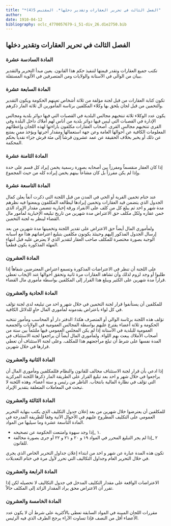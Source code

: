 ```yaml
---
title: "*الفصل الثالث في تحرير العقارات وتقدير دخلها*. المقتبس 5(4)"
author: 
date: 1910-04-12
bibliography: oclc_4770057679-i_51-div_26.d1e2750.bib
---
```




##  الفصل الثالث   في تحرير العقارات وتقدير دخلها 



###  المادة السادسة عشرة 


 تكتب جميع العقارات وتقدر قيمتها لتنفيذ حكم هذا القانون. يعين مبدأ التحرير والتقدير ببيان من الوالي في الآستانة والولايات ومن المتصرفين في الألوية المستقلة. 


###  المادة السابعة عشرة 


 تكون كتابة العقارات من قبل لجنة مؤلفة من  ثلاثة  أشخاص تعينهم الحكومة ويكون التقدير والتخمين من قبل لجان يلحق بها وكلاء المكلفين برئاسة المأمورين ال  ثلاثة  المار ذكرهم. 

 يكون عدد الوكلاء  ثلاثة  تنتخبهم مجالس البلدية في القصبات التي فيها دوائر بلدية ومجالس الإدارة في القصبات التي ليس فيها دوائر بلدية من أناس لهم أملاك داخل البلدة وفي القرى تنتخبهم مجالس القرى. أصحاب العقارات مكلفون باراءتها لهذه اللجان وإعطائهم   المعلومات الكافية عن أحوالها العامة وعن جهة استعمالها ومقدار أجرتها ويؤخذ ممن يمتنع عن ذلك أو يخبر بخلاف الحقيقة عن عمد  عشرون  قرشاً إلى  مئة  قرش جزاء نقدياً بحكم المحكمة. 


###  المادة الثامنة عشرة 


 إذا كان العقار منقسماً ومفرزاً بين أصحابه بصورة رسمية يخمن إيراد كل قسم على حدة وإذا لم يكن مفرزاً بل كان مشاعاً بينهم يخمن إيراده كله من حيث المجموع. 


###  المادة التاسعة عشرة 


 عند ختام تخمين القرية أو الحي في المدن من قبل اللجنة التي ذكرت آنفاً يعلن كمال الجدول الذي يتضمن قيد العقارات وتخمين إيرادها ليطالعه المكلفون ويمعنوا فيه نظرهم مدة شهر و  احد  ثم يبلغ كل من كلف على الانفراد ورقة إخبارية تتضمن مقدار الإيراد الذي خمن عقاره ولكل مكلف حق الاعتراض مدة شهرين من تاريخ تبليغه الإخبارية لمأمور مال القضاء لينظر به لجنة التخمين. 

 ولمأموري المال أيضاً حق الاعتراض على تقدير اللجنة وتخمينها مدة شهرين من بعد إرسال الجدول المذكور إليهم وحينئذ يكونون مكلفين بتبليغ اعتراضاتهم هذا مع أسبابه الوجبة بصورة مختصرة للمكلف صاحب العقار لتقدير الذي لا يعترض عليه قبل انتهاء المهلة المذكورة يكون قطعياً. 


###  المادة العشرون 


 على اللجنة أن تنظر في الاعتراضات المذكورة وتسمع اعتراض   المعترضين شفاهاً إذا طلبوا أو وجد لزوم لذلك وأن تشاهد العقارات مرة ثانية وتحقق أحوالها عند الإيجاب تعطي قراراً مدة شهرين على الكثير ويبلغ هذا القرار إلى المكلفين بواسطة مأموري مال القضاء. 


###  المادة الحادية والعشرون 


 للمكلفين أن يستأنفوا قرار لجنة التخمين في خلال شهر و  احد  من تبليغه لدى لجنة تؤلف في كل لواء باعتراض يقدمونه لمأموري المال حاوٍ للدلائل الكافية. 

 تؤلف هذه اللجنة برئاسة الوالي أو المتصرف هكذا: الدفتر دار أو المحاسب ومأمور تنتخبه الحكومة و  ثلاثة  أعضاء يقترع عليهم بواسطة المجالس العمومية في الولايات والجمعية العمومية للبلدية في الآستانة إذا لم يكن المجلس العمومي فيها ملتئماً بين  ستة  من أصحاب الأملاك يبعث بهم اللواء.   ولمأموري المال أيضاً أن يراجعوا لجنة الاستئناف في المدة نفسها على شرط أن تبلغ مراجعتهم هذا للمكلف. وعلى لجنة الاستئناف أن تعطي قرارها في خلال شهرين. 


###  المادة الثانية والعشرون 


 إذا ادعي بأن قرار لجنة الاستئناف مخالف للقانون والنظام فللمكلفين ومأموري المال أن يراجعوا في خلال شهر و  احد  بعد تبليغ القرار على الطريقة المار ذكرها اللجنة المركزية التي تؤلف في نظارة المالية بانتخاب. الناظر من رئيس و  ستة  أعضاء. وهذه اللجنة لا تبحث في المعاملات المتعلقة بتقدير الإيراد. 


###  المادة الثالثة والعشرون 


 للمكلفين أن يعترضوا خلال شهرين من بعد إعلان جدول التكليف الذي يكتب بنهاية التحرير العمومي على التكليف المطروح عليهم في الأحوال الآتية وفقاً للطريقة المدرجة في المادة التاسعة  عشرة  وما سيليها من المواد. 


-  ١  _إذا وجد سهوة وامتنعت الحكومة عن تصحيحه. 
-  ٢  _إذا لم يجر التبليغ المحرر في المواد  ١٩  و  ٢٠  و  ٢١  و  ٢٢  أو جرى بصورة مخالفة للقانون. 


 تكون هذه المدة عبارة عن شهر و  احد  من ابتداء إعلان جداول التحرير الخاص الذي يجري في خلال التحرير العام وجداول التكاليف التي تحرر لأول مرة في ختام التعديلات. 
 

###  المادة الرابعة والعشرون 


 الاعتراضات الواقعة على مقدار التكليف المدخل في جدول التكاليف لا تحصيله لكن إذا تقرر أن الاعتراض محق يراد المقدار الزائد إلى المكلف حالاً. 


###  المادة الخامسة والعشرون 


 مقررات اللجان المبينة في المواد السابقة تعطى بالأكثرية على شرط أن لا يكون عدد الأعضاء أقل من النصف فإذا تساوت الآراء يرجح الطرف الذي فيه الرئيس. 
